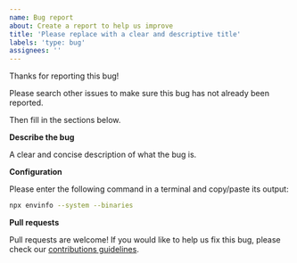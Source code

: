 ```yaml
---
name: Bug report
about: Create a report to help us improve
title: 'Please replace with a clear and descriptive title'
labels: 'type: bug'
assignees: ''
---
```


Thanks for reporting this bug!

Please search other issues to make sure this bug has not already been reported.

Then fill in the sections below.

**Describe the bug**

A clear and concise description of what the bug is.

**Configuration**

Please enter the following command in a terminal and copy/paste its output:

```bash
npx envinfo --system --binaries
```

**Pull requests**

Pull requests are welcome! If you would like to help us fix this bug, please check our
[contributions guidelines](../blob/main/CONTRIBUTING.md).
